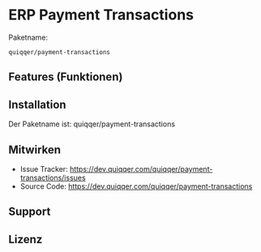 ERP Payment Transactions
========


Paketname:

    quiqqer/payment-transactions


Features (Funktionen)
--------



Installation
------------

Der Paketname ist: quiqqer/payment-transactions


Mitwirken
----------

- Issue Tracker: https://dev.quiqqer.com/quiqqer/payment-transactions/issues
- Source Code: https://dev.quiqqer.com/quiqqer/payment-transactions


Support
-------


Lizenz
-------


